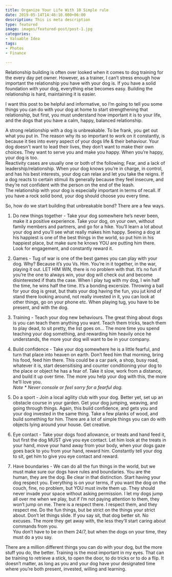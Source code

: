 ```yaml
---
title: Organize Your Life With 10 Simple rule
date: 2019-05-14T14:46:10.000+06:00
description: This is meta description
type: featured
image: images/featured-post/post-1.jpg
categories:
- Valuable Idea
tags:
- Photos
- Finance

---
```

Relationship building is often over looked when it comes to dog training for the every day pet owner. However, as a trainer, I can’t stress enough how important the relationship you have with your dog is. If you have a solid foundation with your dog, everything else becomes easy. Building the relationship is hard, maintaining it is easier.

I want this post to be helpful and informative, so I’m going to tell you some things you can do with your dog at home to start strengthening that relationship, but first, you must understand how important it is to your life, and the dogs that you have a calm, happy, balanced relationship.

A strong relationship with a dog is unbreakable. To be frank, you get out what you put in. The reason why its so important to work on it constantly, is because it ties into every aspect of your dogs life & their behaviour. Your dog doesn't want to lead their lives, they don’t want to make their own choices. They want to serve you and make you happy. When you’re happy, your dog is too.  
Reactivity cases are usually one or both of the following; Fear, and a lack of leadership/relationship. When your dog knows you’re in charge, in control, and has his best interests, your dog can relax and let you take the reigns. If a dog reacts to certain stimuli its generally because they feel insecure, and they’re not confident with the person on the end of the leash.  
The relationship with your dog is especially important in terms of recall. If you have a rock solid bond, your dog should choose you every time.

So, how do we start building that unbreakable bond? There are a few ways.

1) Do new things together - Take your dog somewhere he’s never been, make it a positive experience. Take your dog, on your own, without family members and partners, and go for a hike. You’ll learn a lot about your dog and you’ll see what really makes him happy. Seeing a dog at his happiest is one of the best things in the world, so put him in his happiest place, but make sure he knows YOU are putting him there. Look for engagement, and constantly reward it.

2) Games - Tug of war is one of the best games you can play with your dog. Why? Because it’s you Vs. Him. You’re in it together, in the war, playing it out. LET HIM WIN, there is no problem with that. It’s no fun if you’re the one to always win, your dog will check out and become disinterested if thats the case. When I play tug with my dog, I win half the time, he wins half the time. It’s a bonding excersize. Throwing a ball for your dog is great, but thats your dog having the fun, you jut kind of stand there looking around, not really invested in it, you can look at other things, go on your phone etc. When playing tug, you have to be present, and with the dog.

3) Training - Teach your dog new behaviours. The great thing about dogs is you can teach them anything you want. Teach them tricks, teach them to play dead, to sit pretty, the list goes on… The more time you spend teaching your dog something, and rewarding him heavily once he understands, the more your dog will want to be in your company.

4) Build confidence - Take your dog somewhere he is a little fearful, and turn that place into heaven on earth. Don’t feed him that morning, bring his food, feed him there. This could be a car park, a shop, busy road, whatever it is, start desensitising and counter conditioning your dog to the place or object he has a fear of. Take it slow, work from a distance, and build it up over time. The more you help your dog with this, the more he’ll love you.  
_Note * Never console or feel sorry for a fearful dog._

5) Do a sport - Join a local agility club with your dog. Better yet, set up an obstacle course in your garden. Get your dog jumping, weaving, and going through things. Again, this build confidence, and gets you and your dog invested in the same thing. Take a few planks of wood, and build something for him. There are a lot of simple things you can do with objects lying around your house. Get creative.

6) Eye contact - Take your dogs food allowance, or treats and hand feed it, but first the dog MUST give you eye contact. Let him look at the treats in your hand, move your hand away from your body, when your dogs gaze goes back to you from your hand, reward him. Constantly tell your dog to sit, get him to give you eye contact and reward.

7) Have boundaries - We can do all the fun things in the world, but we must make sure our dogs have rules and boundaries. You are the human, they are the dog. Be clear in that distinction. Start having your dog respect you. Everything is on your terms, if you want the dog on the couch, fine, no problem, but YOU must invite them up. They should never invade your space without asking permission. I let my dogs jump all over me when we play, but if I’m not paying attention to them, they won’t jump on me. There is a respect there. I respect them, and they respect me. Do the fun things, but be strict on the things your strict about. Don’t let things slide. If you say sit, that dog better sit. No excuses. The more they get away with, the less they’ll start caring about commands from you.  
You don’t have to be on them 24/7, but when the dogs on your time, they must do a you say.

There are a million different things you can do with your dog, but the more stuff you do, the better. Training is the most important in my eyes. That can be training to retrieve a stick, to open the door, to do tricks or to do a flip. It doesn’t matter, as long as you and your dog have your designated time where you’re both present, invested, willing and learning.